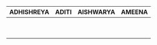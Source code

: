 | ADHISHREYA                        | ADITI                                |           AISHWARYA               |AMEENA                                    |
| ----------------------------------|--------------------------------------|-----------------------------------|------------------------------------------|
|                                   |                                      |                                   |                                          | 
|                                   |                                      |                                   |                                          |
|                                   |                                      |                                   |                                          |
|                                   |                                      |                                   |                                          |
|                                   |                                      |                                   |                                          |
|                                   |                                      |                                   |                                          |
|                                   |                                      |                                   |                                          |
|                                   |                                      |                                   |                                          |
|                                   |                                      |                                   |                                          |
